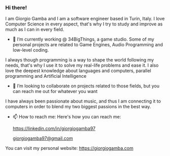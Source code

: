 ### Hi there!

I am Giorgio Gamba and I am a software engineer based in Turin, Italy. I love Computer Science in every aspect, that's why I try to study and improve as much as I can in every field. 

- 🔭 I’m currently working @ 34BigThings, a game studio. Some of my personal projects are related to Game Engines, Audio Programming and low-level coding.

I always though programming is a way to shape the world following my needs, that's why I use it to solve my real-life problems and ease it. I also love the deepest knowledge about languages and computers, parallel programming and Artificial Intelligence

- 👯 I’m looking to collaborate on projects related to those fields, but you can reach me out for whatever you want

I have always been passionate about music, and thus I am connecting it to computers in order to blend my two biggest passions in the best way.

- 📫 How to reach me:
  Here's how you can reach me:
  
  https://linkedin.com/in/giorgiogamba97

  giorgiogamba97@gmail.com

You can visit my personal website: https://giorgiogamba.com

<!--
**giorgiogamba/giorgiogamba** is a ✨ _special_ ✨ repository because its `README.md` (this file) appears on your GitHub profile.

Here are some ideas to get you started:

- 🔭 I’m currently working on ...
- 🌱 I’m currently learning ...
- 👯 I’m looking to collaborate on ...
- 🤔 I’m looking for help with ...
- 💬 Ask me about ...
- 📫 How to reach me: ...
- 😄 Pronouns: ...
- ⚡ Fun fact: ...
-->
